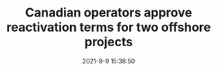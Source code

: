 ---
"title": "Canadian operators approve reactivation terms for two offshore projects"
"date": "2021-9-9 15:38:50"
"feed_name": "OFFSHOREMAG"
"feed_website": "https://www.offshore-mag.com/"
"feed_rss": "https://www.offshore-mag.com/__rss/website-scheduled-content.xml?input=%7B%22sectionAlias%22%3A%22home%22%7D"
"link": "https://www.offshore-mag.com/regional-reports/canada/article/14210040/canadian-operators-approve-reactivation-terms-for-two-offshore-projects"
"file": "_posts/4578b0c07d841125bade35fac8d8b1947199f07d.md"
"accident": "0"
"drilling": "0"
---
